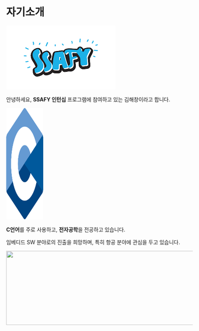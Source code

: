 # 자기소개

  ![이미지](Picture\SSAFY.png)
  
  안녕하세요, **SSAFY 인턴십** 프로그램에 참여하고 있는 김해창이라고 합니다.

  <img src="..\PROFILE\Picture\C.svg" width="100" height="300"/>
 
 **C언어**를 주로 사용하고, **전자공학**을 전공하고 있습니다.
  
  임베디드 SW 분야로의 진출을 희망하며, 특히 항공 분야에 관심을 두고 있습니다.

  <img src="..\PROFILE\Picture\Real_Plane.gif" width="600" height="200">


